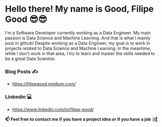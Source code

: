 # Hello there! My name is Good, Filipe Good  😎😎
 
 I'm a Software Developer currently working as a Data Engineer. My main passion is Data Science and Machine Learning. And that is what I mainly post in github!
 Despite working as a Data Engineer, my goal is to work in projects related to Data Science and Machine Learning. In the meantime, while I don't work in that area, I try to learn and master the skills needed to be a great Data Scientist. 


### Blog Posts ✍️ 
- https://filipegood.medium.com/

### Linkedin 💻
- https://www.linkedin.com/in/filipe-good/
 


**📫 Feel free to contact me if you have a project idea or if you have a job :)🔭**

<!--
**FilipeGood/FilipeGood** is a ✨ _special_ ✨ repository because its `README.md` (this file) appears on your GitHub profile.

Here are some ideas to get you started:

- 🔭 I’m currently working on ...
- 🌱 I’m currently learning ...
- 👯 I’m looking to collaborate on ...
- 🤔 I’m looking for help with ...
- 💬 Ask me about ...
- 📫 How to reach me: ...
- 😄 Pronouns: ...
- ⚡ Fun fact: ...
-->
